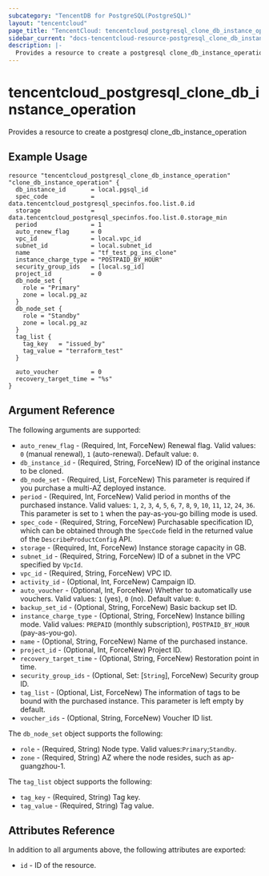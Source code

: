 ```yaml
---
subcategory: "TencentDB for PostgreSQL(PostgreSQL)"
layout: "tencentcloud"
page_title: "TencentCloud: tencentcloud_postgresql_clone_db_instance_operation"
sidebar_current: "docs-tencentcloud-resource-postgresql_clone_db_instance_operation"
description: |-
  Provides a resource to create a postgresql clone_db_instance_operation
---
```


# tencentcloud_postgresql_clone_db_instance_operation

Provides a resource to create a postgresql clone_db_instance_operation

## Example Usage

```hcl
resource "tencentcloud_postgresql_clone_db_instance_operation" "clone_db_instance_operation" {
  db_instance_id       = local.pgsql_id
  spec_code            = data.tencentcloud_postgresql_specinfos.foo.list.0.id
  storage              = data.tencentcloud_postgresql_specinfos.foo.list.0.storage_min
  period               = 1
  auto_renew_flag      = 0
  vpc_id               = local.vpc_id
  subnet_id            = local.subnet_id
  name                 = "tf_test_pg_ins_clone"
  instance_charge_type = "POSTPAID_BY_HOUR"
  security_group_ids   = [local.sg_id]
  project_id           = 0
  db_node_set {
    role = "Primary"
    zone = local.pg_az
  }
  db_node_set {
    role = "Standby"
    zone = local.pg_az
  }
  tag_list {
    tag_key   = "issued_by"
    tag_value = "terraform_test"
  }

  auto_voucher         = 0
  recovery_target_time = "%s"
}
```

## Argument Reference

The following arguments are supported:

* `auto_renew_flag` - (Required, Int, ForceNew) Renewal flag. Valid values: `0` (manual renewal), `1` (auto-renewal). Default value: `0`.
* `db_instance_id` - (Required, String, ForceNew) ID of the original instance to be cloned.
* `db_node_set` - (Required, List, ForceNew) This parameter is required if you purchase a multi-AZ deployed instance.
* `period` - (Required, Int, ForceNew) Valid period in months of the purchased instance. Valid values: `1`, `2`, `3`, `4`, `5`, `6`, `7`, `8`, `9`, `10`, `11`, `12`, `24`, `36`. This parameter is set to `1` when the pay-as-you-go billing mode is used.
* `spec_code` - (Required, String, ForceNew) Purchasable specification ID, which can be obtained through the `SpecCode` field in the returned value of the `DescribeProductConfig` API.
* `storage` - (Required, Int, ForceNew) Instance storage capacity in GB.
* `subnet_id` - (Required, String, ForceNew) ID of a subnet in the VPC specified by `VpcId`.
* `vpc_id` - (Required, String, ForceNew) VPC ID.
* `activity_id` - (Optional, Int, ForceNew) Campaign ID.
* `auto_voucher` - (Optional, Int, ForceNew) Whether to automatically use vouchers. Valid values: `1` (yes), `0` (no). Default value: `0`.
* `backup_set_id` - (Optional, String, ForceNew) Basic backup set ID.
* `instance_charge_type` - (Optional, String, ForceNew) Instance billing mode. Valid values: `PREPAID` (monthly subscription), `POSTPAID_BY_HOUR` (pay-as-you-go).
* `name` - (Optional, String, ForceNew) Name of the purchased instance.
* `project_id` - (Optional, Int, ForceNew) Project ID.
* `recovery_target_time` - (Optional, String, ForceNew) Restoration point in time.
* `security_group_ids` - (Optional, Set: [`String`], ForceNew) Security group ID.
* `tag_list` - (Optional, List, ForceNew) The information of tags to be bound with the purchased instance. This parameter is left empty by default.
* `voucher_ids` - (Optional, String, ForceNew) Voucher ID list.

The `db_node_set` object supports the following:

* `role` - (Required, String) Node type. Valid values:`Primary`;`Standby`.
* `zone` - (Required, String) AZ where the node resides, such as ap-guangzhou-1.

The `tag_list` object supports the following:

* `tag_key` - (Required, String) Tag key.
* `tag_value` - (Required, String) Tag value.

## Attributes Reference

In addition to all arguments above, the following attributes are exported:

* `id` - ID of the resource.



